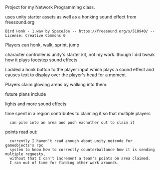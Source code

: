 Project for my Network Programming class.

uses unity starter assets as well as a honking sound effect from freesound.org

    Bird Honk - 1.wav by SpaceJoe -- https://freesound.org/s/510940/ -- License: Creative Commons 0

Players can honk, walk, sprint, jump

  character controller is unity's starter kit, not my work. though I did tweak how it plays footstep sound effects
  
  I added a honk button to the player input which plays a sound effect and causes text to display over the player's head for a moment

Players claim glowing areas by walking into them. 

future plans include 

  lights and more sound effects
  
  time spent in a region contributes to claiming it so that multiple players 
  
      can pile into an area and push eachother out to claim it
      
  points read out: 
  
      currently I haven't read enough about unity netcode for gameobjects's rpc 
      system to know how to correctly counterballance how it is sending multiple requests, 
      without that I can't increment a team's points on area claimed. 
      I ran out of time for finding other work arounds.
      
